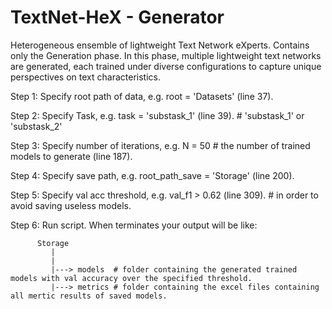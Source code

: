 # TextNet-HeX - Generator
Heterogeneous ensemble of lightweight Text Network eXperts. Contains only the Generation phase. In this phase, multiple lightweight text networks are generated, each trained under diverse configurations to capture unique perspectives on text characteristics.

Step 1: Specify root path of data, e.g. root = 'Datasets' (line 37).

Step 2: Specify Task, e.g. task = 'substask_1' (line 39). # 'substask_1' or 'substask_2'

Step 3: Specify number of iterations, e.g. N = 50 # the number of trained models to generate (line 187).

Step 4: Specify save path, e.g. root_path_save = 'Storage' (line 200).

Step 5: Specify val acc threshold, e.g. val_f1 > 0.62 (line 309). # in order to avoid saving useless models.

Step 6: Run script. When terminates your output will be like: 

          Storage
             |
             |
             |---> models  # folder containing the generated trained models with val accuracy over the specified threshold.
             |---> metrics # folder containing the excel files containing all mertic results of saved models.
